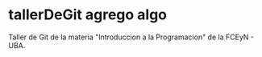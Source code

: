 # tallerDeGit agrego algo

Taller de Git de la materia "Introduccion a la Programacion" de la FCEyN - UBA.
